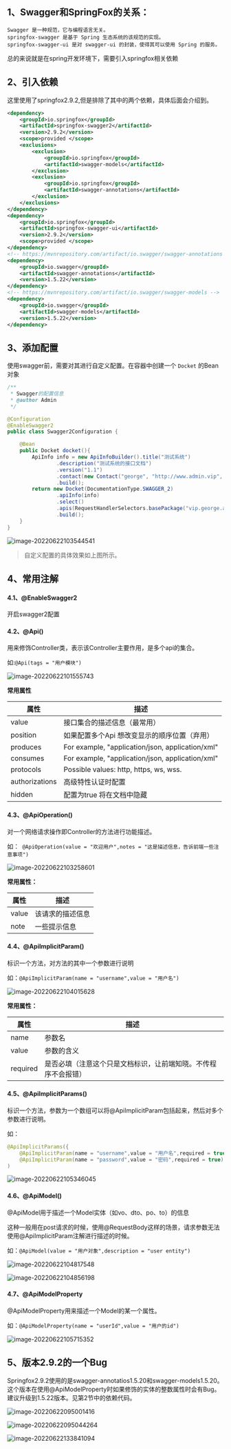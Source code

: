 ## 1、Swagger和SpringFox的关系：

```
Swagger 是一种规范，它与编程语言无关。
springfox-swagger 是基于 Spring 生态系统的该规范的实现。
springfox-swagger-ui 是对 swagger-ui 的封装，使得其可以使用 Spring 的服务。
```

总的来说就是在spring开发环境下，需要引入springfox相关依赖

## 2、引入依赖

这里使用了springfox2.9.2,但是排除了其中的两个依赖，具体后面会介绍到。

```xml
<dependency>
    <groupId>io.springfox</groupId>
    <artifactId>springfox-swagger2</artifactId>
    <version>2.9.2</version>
    <scope>provided </scope>
    <exclusions>
        <exclusion>
            <groupId>io.springfox</groupId>
            <artifactId>swagger-models</artifactId>
        </exclusion>
        <exclusion>
            <groupId>io.springfox</groupId>
            <artifactId>swagger-annotations</artifactId>
        </exclusion>
    </exclusions>
</dependency>
<dependency>
    <groupId>io.springfox</groupId>
    <artifactId>springfox-swagger-ui</artifactId>
    <version>2.9.2</version>
    <scope>provided </scope>
</dependency>
<!-- https://mvnrepository.com/artifact/io.swagger/swagger-annotations -->
<dependency>
    <groupId>io.swagger</groupId>
    <artifactId>swagger-annotations</artifactId>
    <version>1.5.22</version>
</dependency>
<!-- https://mvnrepository.com/artifact/io.swagger/swagger-models -->
<dependency>
    <groupId>io.swagger</groupId>
    <artifactId>swagger-models</artifactId>
    <version>1.5.22</version>
</dependency>
```

## 3、添加配置

使用swagger前，需要对其进行自定义配置。在容器中创建一个 `Docket` 的Bean对象

```java
/**
 * Swagger的配置信息
 * @author Admin
 */

@Configuration
@EnableSwagger2
public class Swagger2Configuration {

    @Bean
    public Docket docket(){
        ApiInfo info = new ApiInfoBuilder().title("测试系统")
                .description("测试系统的接口文档")
                .version("1.1")
                .contact(new Contact("george", "http://www.admin.vip", "george366@163.com"))
                .build();
        return new Docket(DocumentationType.SWAGGER_2)
                .apiInfo(info)
                .select()
                .apis(RequestHandlerSelectors.basePackage("vip.george.admin.controller"))
                .build();
    }
}

```

![image-20220622103544541](https://geda-1302176138.cos.ap-nanjing.myqcloud.com/imags/image-20220622103544541.png)

> 自定义配置的具体效果如上图所示。

## 4、常用注解

#### 4.1、@EnableSwagger2

开启swagger2配置

#### 4.2、@Api()

用来修饰Controller类，表示该Controller主要作用，是多个api的集合。

如:`@Api(tags = "用户模块")`

![image-20220622101555743](https://geda-1302176138.cos.ap-nanjing.myqcloud.com/imags/image-20220622101555743.png)

**常用属性**

| 属性           | 描述                                             |
| -------------- | ------------------------------------------------ |
| value          | 接口集合的描述信息（最常用）                     |
| position       | 如果配置多个Api 想改变显示的顺序位置（弃用）     |
| produces       | For example, "application/json, application/xml" |
| consumes       | For example, "application/json, application/xml" |
| protocols      | Possible values: http, https, ws, wss.           |
| authorizations | 高级特性认证时配置                               |
| hidden         | 配置为true 将在文档中隐藏                        |

#### 4.3、@ApiOperation()

对一个网络请求操作即Controller的方法进行功能描述。

如：` @ApiOperation(value = "欢迎用户",notes = "这是描述信息，告诉前端一些注意事项")`

![image-20220622103258601](https://geda-1302176138.cos.ap-nanjing.myqcloud.com/imags/image-20220622103258601.png)

**常用属性：**

| 属性  | 描述             |
| ----- | ---------------- |
| value | 该请求的描述信息 |
| note  | 一些提示信息     |

#### 4.4、@ApiImplicitParam()

标识一个方法，对方法的其中一个参数进行说明

如：`@ApiImplicitParam(name = "username",value = "用户名")`

![image-20220622104015628](https://geda-1302176138.cos.ap-nanjing.myqcloud.com/imags/image-20220622104015628.png)

**常用属性：**

| 属性     | 描述                                                         |
| -------- | ------------------------------------------------------------ |
| name     | 参数名                                                       |
| value    | 参数的含义                                                   |
| required | 是否必填（注意这个只是文档标识，让前端知晓。不传程序不会报错） |

#### 4.5、@ApiImplicitParams()

标识一个方法，参数为一个数组可以将@ApiImplicitParam包括起来，然后对多个参数进行说明。

如：

```java
@ApiImplicitParams({
    @ApiImplicitParam(name = "username",value = "用户名",required = true),
    @ApiImplicitParam(name = "password",value = "密码",required = true)}
)
```

![image-20220622105346045](https://geda-1302176138.cos.ap-nanjing.myqcloud.com/imags/image-20220622105346045.png)

#### 4.6、@ApiModel()

@ApiModel用于描述一个Model实体（如vo、dto、po、to）的信息

这种一般用在post请求的时候，使用@RequestBody这样的场景，请求参数无法使用@ApiImplicitParam注解进行描述的时候。

如：`@ApiModel(value = "用户对象",description = "user entity")`

![image-20220622104817548](https://geda-1302176138.cos.ap-nanjing.myqcloud.com/imags/image-20220622104817548.png)

![image-20220622104856198](https://geda-1302176138.cos.ap-nanjing.myqcloud.com/imags/image-20220622104856198.png)

#### 4.7、@ApiModelProperty

@ApiModelProperty用来描述一个Model的某一个属性。

如：`@ApiModelProperty(name = "userId",value = "用户的id")`

![image-20220622105715352](https://geda-1302176138.cos.ap-nanjing.myqcloud.com/imags/image-20220622105715352.png)

## 5、版本2.9.2的一个Bug

Springfox2.9.2使用的是swagger-annotatios1.5.20和swagger-models1.5.20。这个版本在使用@ApiModelProperty时如果修饰的实体的整数属性时会有Bug。建议升级到1.5.22版本。见第2节中的依赖代码。

![image-20220622095001416](https://geda-1302176138.cos.ap-nanjing.myqcloud.com/imags/image-20220622095001416.png)

![image-20220622095044264](https://geda-1302176138.cos.ap-nanjing.myqcloud.com/imags/image-20220622095044264.png)

![image-20220622133841094](https://geda-1302176138.cos.ap-nanjing.myqcloud.com/imags/image-20220622133841094.png)
